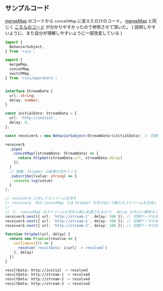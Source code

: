 ## サンプルコード

[mergeMap]() のコードから `concathMap` に変えただけのコード。
[mergeMap]() と同じく [こちらのコード](https://qiita.com/ovrmrw/items/b45d7bf29c8d29415bd7#concatmap-mergemap-switchmap%E3%81%AE%E9%81%95%E3%81%84) が分かりやすかったので参照させて頂いた。
( 説明しやすいように、また自分が理解しやすいように一部改変している )

```typescript
import {
  BehaviorSubject,
} from 'rxjs';

import {
  mergeMap,
  concatMap,
  switchMap,
} from 'rxjs/operators';


interface StreamData {
  url: string;
  delay: number;
}

const initialData: StreamData = {
  url: 'http://initial',
  delay: 0,
};

const receiver$ = new BehaviorSubject<StreamData>(initialData); // 初期データなので一番最初に出力される

receiver$
  .pipe(
    concatMap((streamData: StreamData) => {
      return httpGet(streamData.url, streamData.delay)
    }),
  )
  // 関数: httpGet の結果が流れてくる
  .subscribe((value: string) => {
    console.log(value)
  }
);

// receiver$ に対してストリームを流す
// receiver$　内の concatMap では httpGet を呼び出して新たなストリームを生成している
//
// で、 concatMap はストリームが流れた順に処理されるので、 delay の大小に関係なく上から出力される
receiver$.next({ url: 'http://stream-1', delay: 500 }); // 初期データのあと、最初に出力される
receiver$.next({ url: 'http://stream-2', delay: 300 }); // 初期データのあと、2番めに出力される
receiver$.next({ url: 'http://stream-3', delay: 100 }); // 初期データのあと、最後に出力される

function httpGet(url, delay) {
  return new Promise(resolve => {
    setTimeout(() => {
      resolve(`resultData: ${url} -> resolved`)
    }, delay)
  })
}
```

```bash
resultData: http://initial -> resolved
resultData: http://stream-1 -> resolved
resultData: http://stream-2 -> resolved
resultData: http://stream-3 -> resolved
```
